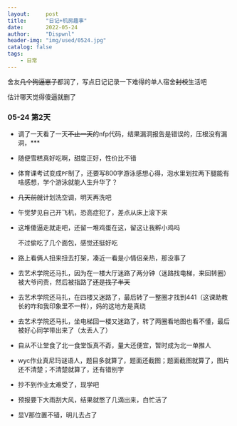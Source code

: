 ```yaml
---
layout:     post
title:      "日记+机房趣事"
date:       2022-05-24
author:     "Dispwnl"
header-img: "img/used/0524.jpg"
catalog: false
tags:
    - 日常
---
```


舍友~~几个狗逼崽子~~都润了，写点日记记录一下难得的单人宿舍~~封校~~生活吧

估计哪天觉得傻逼就删了

### 05-24 第2天

- 调了一天看了一天~~不止一天~~的nfp代码，结果漏洞报告是错误的，压根没有漏洞，***

- 随便雪糕真好吃啊，甜度正好，性价比不错

- 体育课考试变成`PF`制了，还要写800字游泳感想心得，泡水里划拉两下腿能有啥感想，学个游泳就能人生升华了？

- ~~几天前就~~计划洗空调，明天再洗吧

- 午觉梦见自己开飞机，恐高症犯了，差点从床上滚下来

- 这堆傻逼走就走吧，还留一堆鸡蛋在这，留这让我孵小鸡吗

  不过偷吃了几个面包，感觉还挺好吃

- 路上看俩人扭来扭去打架，凑近一看是小情侣亲热，那没事了

- 去艺术学院还马扎，因为在一楼大厅迷路了两分钟（迷路找电梯，来回转圈）被大爷问责，然后被指路了~~还是找了半天~~

- 去艺术学院还马扎，在四楼又迷路了，最后转了一整圈才找到441（这课助教长的咋和我印象里不一样），妈的这地方是真绕

- 去艺术学院还马扎，坐电梯回一楼又迷路了，转了两圈看地图也看不懂，最后被好心同学带出来了（太丢人了）

- 自从不让堂食了北一食堂饭真不孬，量大还便宜，暂时成为北一单推人

- wyc作业真尼玛谜语人，题目多就算了，题面还截图；题面截图就算了，图片还不清楚；不清楚就算了，还有错别字

- 抄不到作业太难受了，现学吧

- 预报要下大雨刮大风，结果就憋了几滴出来，白忙活了

- 显V那位置不错，明儿去占了